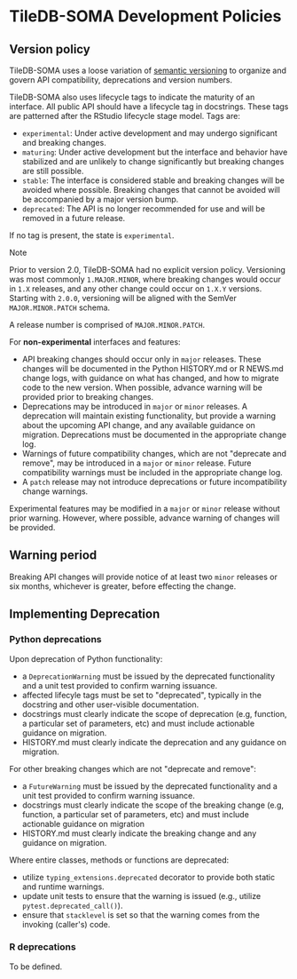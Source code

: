 # TileDB-SOMA Development Policies

## Version policy

TileDB-SOMA uses a loose variation of [semantic versioning](https://semver.org/) to organize and govern API compatibility, deprecations and version numbers.

TileDB-SOMA also uses lifecycle tags to indicate the maturity of an interface. All public API should have a lifecycle tag in docstrings. These tags are patterned after the RStudio lifecycle stage model. Tags are:

- `experimental`: Under active development and may undergo significant and breaking changes.
- `maturing`: Under active development but the interface and behavior have stabilized and are unlikely to change significantly but breaking changes are still possible.
- `stable`: The interface is considered stable and breaking changes will be avoided where possible. Breaking changes that cannot be avoided will be accompanied by a major version bump.
- `deprecated`: The API is no longer recommended for use and will be removed in a future release.

If no tag is present, the state is `experimental`.

> [!NOTE]
> Prior to version 2.0, TileDB-SOMA had no explicit version policy. Versioning was most commonly `1.MAJOR.MINOR`,
> where breaking changes would occur in `1.X` releases, and any other change could occur on `1.X.Y` versions.
> Starting with `2.0.0`, versioning will be aligned with the SemVer `MAJOR.MINOR.PATCH` schema.

A release number is comprised of `MAJOR.MINOR.PATCH`.

For **non-experimental** interfaces and features:

- API breaking changes should occur only in `major` releases. These changes will be documented in the Python HISTORY.md or R NEWS.md change logs, with guidance on what has changed, and how to migrate code to the new version. When possible, advance warning will be provided prior to breaking changes.
- Deprecations may be introduced in `major` or `minor` releases. A deprecation will maintain existing functionality, but provide a warning about the upcoming API change, and any available guidance on migration. Deprecations must be documented in the appropriate change log.
- Warnings of future compatibility changes, which are not "deprecate and remove", may be introduced in a `major` or `minor` release. Future compatibility warnings must be included in the appropriate change log.
- A `patch` release may not introduce deprecations or future incompatibility change warnings.

Experimental features may be modified in a `major` or `minor` release without prior warning. However, where possible, advance warning of changes will be provided.

## Warning period

Breaking API changes will provide notice of at least two `minor` releases or six months, whichever is greater, before effecting the change.

## Implementing Deprecation

### Python deprecations

Upon deprecation of Python functionality:

- a `DeprecationWarning` must be issued by the deprecated functionality and a unit test provided to confirm warning issuance.
- affected lifecyle tags must be set to "deprecated", typically in the docstring and other user-visible documentation.
- docstrings must clearly indicate the scope of deprecation (e.g, function, a particular set of parameters, etc) and must include actionable guidance on migration.
- HISTORY.md must clearly indicate the deprecation and any guidance on migration.

For other breaking changes which are not "deprecate and remove":

- a `FutureWarning` must be issued by the deprecated functionality and a unit test provided to confirm warning issuance.
- docstrings must clearly indicate the scope of the breaking change (e.g, function, a particular set of parameters, etc) and must include actionable guidance on migration
- HISTORY.md must clearly indicate the breaking change and any guidance on migration.

Where entire classes, methods or functions are deprecated:

- utilize `typing_extensions.deprecated` decorator to provide both static and runtime warnings.
- update unit tests to ensure that the warning is issued (e.g., utilize `pytest.deprecated_call()`).
- ensure that `stacklevel` is set so that the warning comes from the invoking (caller's) code.

### R deprecations

To be defined.
